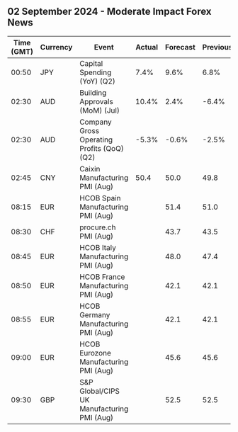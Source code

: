 ## 02 September 2024 - Moderate Impact Forex News

| Time (GMT) | Currency | Event | Actual | Forecast | Previous |
|------|----------|-------|--------|----------|----------|
| 00:50 | JPY | Capital Spending (YoY) (Q2) | 7.4% | 9.6% | 6.8% |
| 02:30 | AUD | Building Approvals (MoM) (Jul) | 10.4% | 2.4% | -6.4% |
| 02:30 | AUD | Company Gross Operating Profits (QoQ) (Q2) | -5.3% | -0.6% | -2.5% |
| 02:45 | CNY | Caixin Manufacturing PMI (Aug) | 50.4 | 50.0 | 49.8 |
| 08:15 | EUR | HCOB Spain Manufacturing PMI (Aug) |  | 51.4 | 51.0 |
| 08:30 | CHF | procure.ch PMI (Aug) |  | 43.7 | 43.5 |
| 08:45 | EUR | HCOB Italy Manufacturing PMI (Aug) |  | 48.0 | 47.4 |
| 08:50 | EUR | HCOB France Manufacturing PMI (Aug) |  | 42.1 | 42.1 |
| 08:55 | EUR | HCOB Germany Manufacturing PMI (Aug) |  | 42.1 | 42.1 |
| 09:00 | EUR | HCOB Eurozone Manufacturing PMI (Aug) |  | 45.6 | 45.6 |
| 09:30 | GBP | S&P Global/CIPS UK Manufacturing PMI (Aug) |  | 52.5 | 52.5 |
